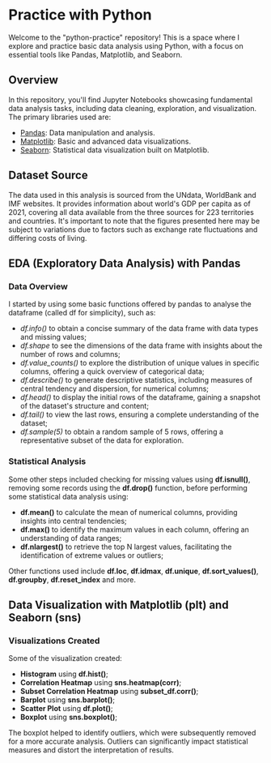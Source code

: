 # Practice with Python

Welcome to the "python-practice" repository! This is a space where I explore and practice basic data analysis using Python, with a focus on essential tools like Pandas, Matplotlib, and Seaborn.

## Overview

In this repository, you'll find Jupyter Notebooks showcasing fundamental data analysis tasks, including data cleaning, exploration, and visualization. The primary libraries used are:

- [Pandas](https://pandas.pydata.org/): Data manipulation and analysis.
- [Matplotlib](https://matplotlib.org/): Basic and advanced data visualizations.
- [Seaborn](https://seaborn.pydata.org/): Statistical data visualization built on Matplotlib.

## Dataset Source

The data used in this analysis is sourced from the UNdata, WorldBank and IMF websites. It provides information about world's GDP per capita as of 2021, covering all data available from the three sources for 223 territories and countries. It's important to note that the figures presented here may be subject to variations due to factors such as exchange rate fluctuations and differing costs of living.

## EDA (Exploratory Data Analysis) with Pandas

### Data Overview
I started by using some basic functions offered by pandas to analyse the dataframe (called df for simplicity), such as:
- *df.info()* to obtain a concise summary of the data frame with data types and missing values;
- *df.shape* to see the dimensions of the data frame with insights about the number of rows and columns;
- *df.value_counts()* to explore the distribution of unique values in specific columns, offering a quick overview of categorical data;
- *df.describe()* to generate descriptive statistics, including measures of central tendency and dispersion, for numerical columns;
- *df.head()* to display the initial rows of the dataframe, gaining a snapshot of the dataset's structure and content;
- *df.tail()* to view the last rows, ensuring a complete understanding of the dataset;
- *df.sample(5)* to obtain a random sample of 5 rows, offering a representative subset of the data for exploration.

### Statistical Analysis
Some other steps included checking for missing values using **df.isnull()**, removing some records using the **df.drop()** function, before performing some statistical data analysis using:
- **df.mean()** to calculate the mean of numerical columns, providing insights into central tendencies;
- **df.max()** to identify the maximum values in each column, offering an understanding of data ranges;
- **df.nlargest()** to retrieve the top N largest values, facilitating the identification of extreme values or outliers;

Other functions used include **df.loc**, **df.idmax**, **df.unique**, **df.sort_values()**, **df.groupby**, **df.reset_index** and more.

## Data Visualization with Matplotlib (plt) and Seaborn (sns)

### Visualizations Created
Some of the visualization created:

- **Histogram** using **df.hist()**;
- **Correlation Heatmap** using **sns.heatmap(corr)**; 
- **Subset Correlation Heatmap** using **subset_df.corr()**;
- **Barplot** using **sns.barplot()**;
- **Scatter Plot** using **df.plot()**;
- **Boxplot** using **sns.boxplot()**;

The boxplot helped to identify outliers, which were subsequently removed for a more accurate analysis. Outliers can significantly impact statistical measures and distort the interpretation of results.



